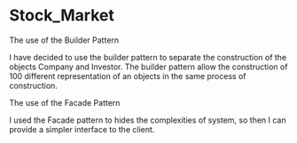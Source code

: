 # Stock_Market

The use of the Builder Pattern

I have decided to use the builder pattern to separate the construction of the objects Company and Investor.
The builder pattern allow the construction of 100 different representation of an objects in the same process of construction.

The use of the Facade Pattern

I used the Facade pattern  to hides the complexities of system, so then I can provide a simpler interface to the client.

